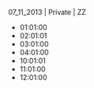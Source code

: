 07_11_2013 | Private | ZZ 
* 01:01:00
* 02:01:01
* 03:01:00
* 04:01:00
* 10:01:01
* 11:01:00
* 12:01:00
